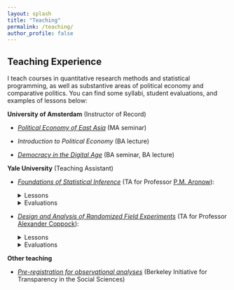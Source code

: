 ```yaml
---
layout: splash
title: "Teaching"
permalink: /teaching/
author_profile: false
---
```


## Teaching Experience

I teach courses in quantitative research methods and statistical programming, as well as substantive areas of political economy and comparative politics. You can find some syllabi, student evaluations, and examples of lessons below:  

**University of Amsterdam** (Instructor of Record)

- [*Political Economy of East Asia*](https://www.trevorincerti.com/teaching/political_economy_of_east_asia.html) (MA seminar)

- *Introduction to Political Economy* (BA lecture)

- [*Democracy in the Digital Age*](https://coursecatalogue.uva.nl/xmlpages/page/2022-2023-en/search-course/course/103690) (BA seminar, BA lecture)

**Yale University** (Teaching Assistant) 

- [*Foundations of Statistical Inference*](http://www.trevorincerti.com/files/PL500-syllabus-2019.pdf) (TA for Professor [P.M. Aronow](https://pmaronow.github.io)):  
  <details>
  <summary>Lessons</summary>
  <ul>
    <li><a href="https://www.trevorincerti.com/teaching/r_short_course.pdf">Introduction to R short course</a>.</li>
    <li><a href="https://www.trevorincerti.com/teaching/random_samples.html">Learning from random samples</a>.</li>
    <li><a href="https://www.trevorincerti.com/teaching/random_variables.html">Summarizing random variables</a>.</li>
    <li><a href="https://www.trevorincerti.com/teaching/regression.html">The bootstrap and introduction to regression</a>.</li>
    <li><a href="https://www.trevorincerti.com/teaching/regression2.html">Additional regression topics</a>.</li>
  </ul>
  </details>
  <details>
  <summary>Evaluations</summary>
  <ul>
    <li><a href="http://www.trevorincerti.com/files/evaluation_500.pdf">Student feedback</a>.</li>
    <p float="left">
    <li><iframe width="70%" height="300px" scrolling="no" frameBorder="0" style="position:relative; top: 0px; left: 0px;" src="https://www.trevorincerti.com/files/evals_500.html"></iframe></li>
    </p>
  </ul>
  </details>

- [*Design and Analysis of Randomized Field Experiments*](http://www.trevorincerti.com/files/PLSC_512_2020.pdf) (TA for Professor [Alexander Coppock](https://alexandercoppock.com)):  
  <details>
  <summary>Lessons</summary>
  <ul>
    <li><a href="https://www.trevorincerti.com/teaching/intro.html">Introduction to dplyr, potential outcomes, and random assignment</a>.</li>
    <li><a href="https://www.trevorincerti.com/teaching/noncompliance.html">One-sided noncompliance</a>.</li>
    <li><a href="https://www.trevorincerti.com/teaching/meta-analysis.html">Research synthesis and meta-analysis</a>.</li>
  </ul>
  </details>
  <details>
  <summary>Evaluations</summary>
  <ul>
    <li><a href="http://www.trevorincerti.com/files/evaluation_512.pdf">Student feedback</a>.</li>
  </ul>
  </details>
  

**Other teaching**

- [*Pre-registration for observational analyses*](http://www.trevorincerti.com/teaching/incerti_bitss.pdf) (Berkeley Initiative for Transparency in the Social Sciences)






